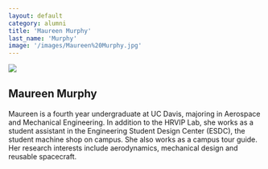 ```yaml
---
layout: default
category: alumni
title: 'Maureen Murphy'
last_name: 'Murphy'
image: '/images/Maureen%20Murphy.jpg'
---
```


<img src="{{ page.image }}">

<h2 class="team-title">Maureen Murphy</h2>
<h4 class="team-position"></h4>
<p>Maureen is a fourth year undergraduate at UC Davis, majoring in Aerospace and Mechanical Engineering. In addition to the HRVIP Lab, she works as a student assistant in the Engineering Student Design Center (ESDC), the student machine shop on campus. She also works as a campus tour guide. Her research interests include aerodynamics, mechanical design and reusable spacecraft.</p>
<ul class="team-member-other-info"></ul>
